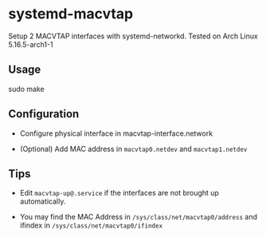 # systemd-macvtap
Setup 2 MACVTAP interfaces with systemd-networkd. Tested on Arch Linux 5.16.5-arch1-1

## Usage
sudo make

## Configuration
- Configure physical interface in macvtap-interface.network

- (Optional) Add MAC address in `macvtap0.netdev` and `macvtap1.netdev`

## Tips
- Edit `macvtap-up@.service` if the interfaces are not brought up automatically.

- You may find the MAC Address in `/sys/class/net/macvtap0/address` and ifindex in `/sys/class/net/macvtap0/ifindex`
